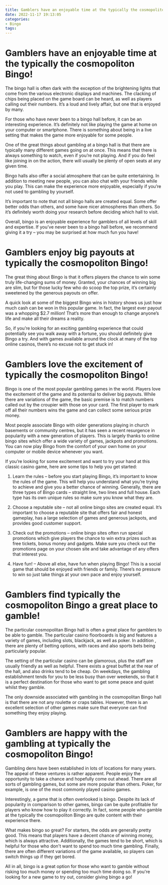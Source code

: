 ```yaml
---
title: Gamblers have an enjoyable time at the typically the cosmopoliton Bingo!
date: 2022-11-17 19:13:05
categories:
- Bingo
tags:
---
```



#  Gamblers have an enjoyable time at the typically the cosmopoliton Bingo!

The bingo hall is often dark with the exception of the brightening lights that come from the various electronic displays and machines. The clacking of chips being placed on the game board can be heard, as well as players calling out their numbers. It’s a loud and lively affair, but one that is enjoyed by many.

For those who have never been to a bingo hall before, it can be an interesting experience. It’s definitely not like playing the game at home on your computer or smartphone. There is something about being in a live setting that makes the game more enjoyable for some people.

One of the great things about gambling at a bingo hall is that there are typically many different games going on at once. This means that there is always something to watch, even if you’re not playing. And if you do feel like joining in on the action, there will usually be plenty of open seats at any given time.

Bingo halls also offer a social atmosphere that can be quite entertaining. In addition to meeting new people, you can also chat with your friends while you play. This can make the experience more enjoyable, especially if you’re not used to gambling by yourself.

It’s important to note that not all bingo halls are created equal. Some offer better odds than others, and some have nicer atmospheres than others. So it’s definitely worth doing your research before deciding which hall to visit.

Overall, bingo is an enjoyable experience for gamblers of all levels of skill and expertise. If you’ve never been to a bingo hall before, we recommend giving it a try – you may be surprised at how much fun you have!

#  Gamblers enjoy big payouts at typically the cosmopoliton Bingo!

The great thing about Bingo is that it offers players the chance to win some truly life-changing sums of money. Granted, your chances of winning big are slim, but for those lucky few who do scoop the top prize, it’s certainly sweetened by the generous payouts on offer.

A quick look at some of the biggest Bingo wins in history shows us just how much cash can be won in this popular game. In fact, the largest ever payout was a whopping $2.7 million! That’s more than enough to change anyone’s life and make all their dreams a reality.

So, if you’re looking for an exciting gambling experience that could potentially see you walk away with a fortune, you should definitely give Bingo a try. And with games available around the clock at many of the top online casinos, there’s no excuse not to get stuck in!

#  Gamblers love the excitement of typically the cosmopoliton Bingo!

Bingo is one of the most popular gambling games in the world. Players love the excitement of the game and its potential to deliver big payouts. While there are variations of the game, the basic premise is to match numbers called out by the croupier with those on your card. The first player to mark off all their numbers wins the game and can collect some serious prize money.

Most people associate Bingo with older generations playing in church basements or community centres, but it has seen a recent resurgence in popularity with a new generation of players. This is largely thanks to online bingo sites which offer a wide variety of games, jackpots and promotions. You can now play Bingo from the comfort of your own home on your computer or mobile device whenever you want.

If you’re looking for some excitement and want to try your hand at this classic casino game, here are some tips to help you get started:

1) Learn the rules – before you start playing Bingo, it’s important to know the rules of the game. This will help you understand what you’re trying to achieve and give you a better chance of winning. Generally, there are three types of Bingo cards – straight line, two lines and full house. Each type has its own unique rules so make sure you know what they are.

2) Choose a reputable site – not all online bingo sites are created equal. It’s important to choose a reputable site that offers fair and honest gameplay, has a large selection of games and generous jackpots, and provides good customer support.

3) Check out the promotions – online bingo sites often run special promotions which give players the chance to win extra prizes such as free tickets, bonus money and gadgets. Make sure you check out the promotions page on your chosen site and take advantage of any offers that interest you.

4) Have fun! – Above all else, have fun when playing Bingo! This is a social game that should be enjoyed with friends or family. There’s no pressure to win so just take things at your own pace and enjoy yourself.

#  Gamblers find typically the cosmopoliton Bingo a great place to gamble!

The particular cosmopolitan Bingo hall is often a great place for gamblers to be able to gamble. The particular casino floorboards is big and features a variety of games, including slots, blackjack, as well as poker. In addition , there are plenty of betting options, with races and also sports bets being particularly popular.

The setting of the particular casino can be glamorous, plus the staff are usually friendly as well as helpful. There exists a great buffet at the rear of the hall, and also drinks tend to be cheap. On weekdays, the gambling establishment tends for you to be less busy than over weekends, so that it is a perfect destination for those who want to get some peace and quiet whilst they gamble.

The only downside associated with gambling in the cosmopolitan Bingo hall is that there are not any roulette or craps tables. However, there is an excellent selection of other games make sure that everyone can find something they enjoy playing.

#  Gamblers are happy with the gambling at typically the cosmopoliton Bingo!

Gambling dens have been established in lots of locations for many years. The appeal of these ventures is rather apparent. People enjoy the opportunity to take a chance and hopefully come out ahead. There are all sorts of gambling games, but some are more popular than others. Poker, for example, is one of the most commonly played casino games.

Interestingly, a game that is often overlooked is bingo. Despite its lack of popularity in comparison to other games, bingo can be quite profitable for players who know how to play it correctly. In fact, some people who gamble at the typically the cosmopoliton Bingo are quite content with their experience there.

What makes bingo so great? For starters, the odds are generally pretty good. This means that players have a decent chance of winning money, which is always attractive. Additionally, the games tend to be short, which is helpful for those who don't want to spend too much time gambling. Finally, there are often different variations of the game available, so players can switch things up if they get bored.

All in all, bingo is a great option for those who want to gamble without risking too much money or spending too much time doing so. If you're looking for a new game to try out, consider giving bingo a go!